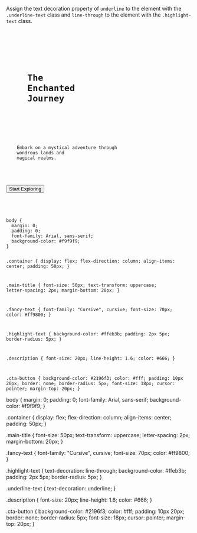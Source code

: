 Assign the text decoration property of
`underline` to the element with the `.underline-text` class
and `line-through` to the element with the `.highlight-text` class.

<codeblock language="css" type="exercise" testMode="fixedInput">
<code>
<panel language="html">
<div class="container">
  <h1 class="main-title">
    The
    <span class="fancy-text">Enchanted</span>
    Journey
  </h1>

  <p class="description">
    Embark on a <span class="highlight-text">mystical</span> adventure through
    <span class="underline-text">wondrous</span> lands and
    <span class="fancy-text">magical</span> realms.
  </p>

  <button class="cta-button">Start Exploring</button>
</div>
</panel>
<panel language="css">
body {
  margin: 0;
  padding: 0;
  font-family: Arial, sans-serif;
  background-color: #f9f9f9;
}

.container {
  display: flex;
  flex-direction: column;
  align-items: center;
  padding: 50px;
}

.main-title {
  font-size: 50px;
  text-transform: uppercase;
  letter-spacing: 2px;
  margin-bottom: 20px;
}

.fancy-text {
  font-family: "Cursive", cursive;
  font-size: 70px;
  color: #ff9800;
}

.highlight-text {
  background-color: #ffeb3b;
  padding: 2px 5px;
  border-radius: 5px;
}

.description {
  font-size: 20px;
  line-height: 1.6;
  color: #666;
}

.cta-button {
  background-color: #2196f3;
  color: #fff;
  padding: 10px 20px;
  border: none;
  border-radius: 5px;
  font-size: 18px;
  cursor: pointer;
  margin-top: 20px;
}
</panel>
</code>

<solution>
body {
  margin: 0;
  padding: 0;
  font-family: Arial, sans-serif;
  background-color: #f9f9f9;
}

.container {
  display: flex;
  flex-direction: column;
  align-items: center;
  padding: 50px;
}

.main-title {
  font-size: 50px;
  text-transform: uppercase;
  letter-spacing: 2px;
  margin-bottom: 20px;
}

.fancy-text {
  font-family: "Cursive", cursive;
  font-size: 70px;
  color: #ff9800;
}

.highlight-text {
  text-decoration: line-through;
  background-color: #ffeb3b;
  padding: 2px 5px;
  border-radius: 5px;
}

.underline-text {
  text-decoration: underline;
}

.description {
  font-size: 20px;
  line-height: 1.6;
  color: #666;
}

.cta-button {
  background-color: #2196f3;
  color: #fff;
  padding: 10px 20px;
  border: none;
  border-radius: 5px;
  font-size: 18px;
  cursor: pointer;
  margin-top: 20px;
}
</solution>
</codeblock>
